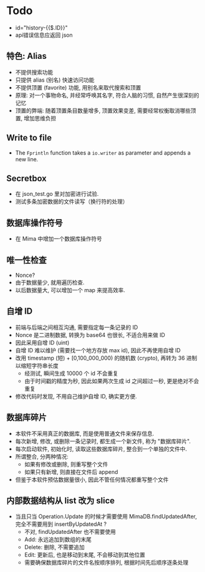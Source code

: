 # Todo

- id="history-{{$.ID}}"
- api错误信息应返回 json

## 特色: Alias

- 不提供搜索功能
- 只提供 alias (别名) 快速访问功能
- 不提供顶置 (favorite) 功能, 用别名来取代搜索和顶置
- 原理: 对一个事物命名, 并经常呼唤其名字, 符合人脑的习惯, 自然产生很深刻的记忆
- 顶置的弊端: 随着顶置条目数量增多, 顶置效果变差, 需要经常权衡取消哪些顶置, 增加思维负担

## Write to file

- The `Fprintln` function takes a `io.writer` as parameter and appends a new line.

## Secretbox

- 在 json_test.go 里对加密进行试验.
- 测试多条加密数据的文件读写（换行符的处理）

## 数据库操作符号

- 在 Mima 中增加一个数据库操作符号

## 唯一性检查

- Nonce?
- 由于数据量少, 就用遍历检查.
- 以后数据量大, 可以增加一个 map 来提高效率.

## 自增 ID

- 前端与后端之间相互沟通, 需要指定每一条记录的 ID
- Nonce 是二进制数据, 转换为 base64 也很长, 不适合用来做 ID
- 因此采用自增 ID (uint)
- 自增 ID 难以维护 (需要找一个地方存放 max id), 因此不再使用自增 ID
- 改用 timestamp (短) + [0,100_000_000) 的随机数 (crypto), 再转为 36 进制以缩短字符串长度
  - 经测试, 瞬间生成 10000 个 id 不会重复
  - 由于时间戳的精度为秒, 因此如果两次生成 id 之间超过一秒, 更是绝对不会重复
- 修改代码时发现, 不用自己维护自增 ID, 确实更方便.

## 数据库碎片

- 本软件不采用真正的数据库, 而是使用普通文件来保存信息.
- 每次新增, 修改, 或删除一条记录时, 都生成一个新文件, 称为 "数据库碎片".
- 每次启动软件, 初始化时, 读取这些数据库碎片, 整合到一个单独的文件中.
- 所谓整合, 分两种情况:
  - 如果有修改或删除, 则重写整个文件
  - 如果只有新增, 则直接在文件后 append
- 但鉴于本软件预估数据量很小, 因此不管任何情况都重写整个文件

## 内部数据结构从 list 改为 slice

- 当且只当 Operation.Update 的时候才需要使用 MimaDB.findUpdatedAfter,
  完全不需要用到 insertByUpdatedAt ?
  - 不对, findUpdatedAfter 也不需要使用
  - Add: 永远追加到数组的末尾
  - Delete: 删除, 不需要追加
  - Edit: 更新后, 也是移动到末尾, 不会移动到其他位置
  - 需要确保数据库碎片的文件名按顺序排列, 根据时间先后顺序逐条处理
